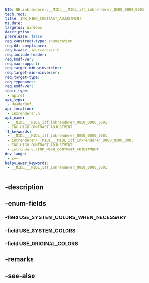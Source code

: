```yaml
---
UID: NE:inkrenderer.__MIDL___MIDL_itf_inkrenderer_0000_0000_0001
tech.root: 
title: INK_HIGH_CONTRAST_ADJUSTMENT
ms.date: 
targetos: Windows
description: 
prerelease: false
req.construct-type: enumeration
req.ddi-compliance: 
req.header: inkrenderer.h
req.include-header: 
req.kmdf-ver: 
req.max-support: 
req.target-min-winverclnt: 
req.target-min-winversvr: 
req.target-type: 
req.typenames: 
req.umdf-ver: 
topic_type:
 - apiref
api_type:
 - HeaderDef
api_location:
 - inkrenderer.h
api_name:
 - __MIDL___MIDL_itf_inkrenderer_0000_0000_0001
 - INK_HIGH_CONTRAST_ADJUSTMENT
f1_keywords:
 - __MIDL___MIDL_itf_inkrenderer_0000_0000_0001
 - inkrenderer/__MIDL___MIDL_itf_inkrenderer_0000_0000_0001
 - INK_HIGH_CONTRAST_ADJUSTMENT
 - inkrenderer/INK_HIGH_CONTRAST_ADJUSTMENT
dev_langs:
 - c++
helpviewer_keywords:
 - __MIDL___MIDL_itf_inkrenderer_0000_0000_0001
---
```


## -description

## -enum-fields

### -field USE_SYSTEM_COLORS_WHEN_NECESSARY

### -field USE_SYSTEM_COLORS

### -field USE_ORIGINAL_COLORS

## -remarks

## -see-also

